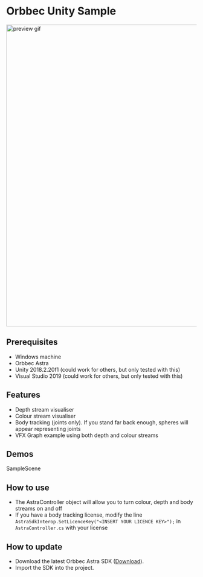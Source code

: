 # Orbbec Unity Sample

<img src="Demo/demo.gif" alt="preview gif" width="800"/>

## Prerequisites
* Windows machine
* Orbbec Astra
* Unity 2018.2.20f1 (could work for others, but only tested with this)
* Visual Studio 2019 (could work for others, but only tested with this)

## Features
* Depth stream visualiser
* Colour stream visualiser
* Body tracking (joints only). If you stand far back enough, spheres will appear representing joints
* VFX Graph example using both depth and colour streams

## Demos
SampleScene

## How to use
* The AstraController object will allow you to turn colour, depth and body streams on and off
* If you have a body tracking license, modify the line ` AstraSdkInterop.SetLicenceKey("<INSERT YOUR LICENCE KEY>");` in `AstraController.cs` with your license

## How to update
* Download the latest Orbbec Astra SDK ([Download](UnityPackage/AstraSDK-v2.1.3.unitypackage)). 
* Import the SDK into the project.